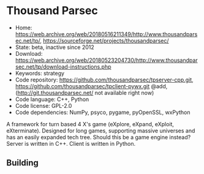 # Thousand Parsec

- Home: https://web.archive.org/web/20180516211349/http://www.thousandparsec.net/tp/, https://sourceforge.net/projects/thousandparsec/
- State: beta, inactive since 2012
- Download: https://web.archive.org/web/20180523204730/http://www.thousandparsec.net/tp/download-instructions.php
- Keywords: strategy
- Code repository: https://github.com/thousandparsec/tpserver-cpp.git, https://github.com/thousandparsec/tpclient-pywx.git @add, (http://git.thousandparsec.net/ not available right now)
- Code language: C++, Python
- Code license: GPL-2.0
- Code dependencies: NumPy, psyco, pygame, pyOpenSSL, wxPython

A framework for turn based 4 X's game (eXplore, eXpand, eXploit, eXterminate). Designed for long games, supporting massive universes and has an easily expanded tech tree.
Should this be a game engine instead? Server is written in C++. Client is written in Python.

## Building
